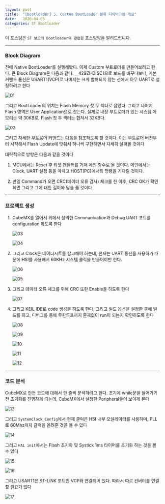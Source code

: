 ```yaml
---
layout: post
title:  "[Bootloader] 5. Custom BootLoader 블록 다이어그램 개요"
date:   2020-04-05
categories: ST Bootloader
---
```


이 포스팅은 `ST 보드의 Bootloader와 관련한` 포스팅임을 알려드립니다.

---
### Block Diagram

전에 Native BootLoader를 실행해봤다. 이제 Custom 부트로더를 만들어보려고 한다. 큰 Block Diagram은 다음과 같다. __429ZI-DISC1으로 보드를 바꾸다보니, 기본 커맨드 통신은 USART1(VCP)로 나머지는 크게 방해되지 않는 선에서 아무 UART로 설정하려고 한다


![01](https://drive.google.com/uc?id=1kM6vdEHMLCI8bn6P53VrdGp9hYEBVaqx)


그리고 BootLoader의 위치는 Flash Memory 첫 두 섹터로 잡았다. 그리고 나머지 Flash 영역은 User Application으로 잡는다. 실제로 내장 부트로더가 있는 시스템 메모리는 약 30KB로, Flash 첫 두 섹터는 합쳐서 32KB다.


![02](https://drive.google.com/uc?id=1ktNn-ePV5ADCpjv7pS2Ly1HGscwmqKan)


그리고 자세한 부트로더 커맨드는 [다음](https://www.st.com/resource/en/application_note/cd00264342-usart-protocol-used-in-the-stm32-bootloader-stmicroelectronics.pdf)을 참조하도록 할 것이다. 이는 부트로더 버전부터 시작해서 Flash Update에 맞춰서 하나씩 구현하면서 자세히 살펴볼 것이다


대략적으로 방향은 다음과 같을 것이다

1. MCU에서는 Reset 후 리셋 핸들러를 거쳐 메인 함수로 올 것이다. 메인에서는 Clock, UART 설정 등을 마치고 HOST(PC)에서의 명령을 기다릴 것이다.

2. 만일 Command가 오면 CRC(데이터 오류 검사) 체크를 한 이후, CRC OK가 확인되면 그리고 그에 대한 길이와 답을 줄 것이다

---
### 프로젝트 생성

1. CubeMX를 열어서 위에서 정의한 Communication과 Debug UART 포트를 configuration 하도록 한다


    ![03](https://drive.google.com/uc?id=11od0s5PmnxmWKZR7_1BtKlyMx4ZXqb-W)


    ![04](https://drive.google.com/uc?id=1x7pt8IGaCDNo1jYpLm-QsT_y74dVbNd4)


2. 그리고 Clock은 데이터시트를 참고해야 하는데, 현재는 UART 통신을 사용하기 때문에 HSI를 사용해서 60KHz 시스템 클럭을 만들어야만 한다. 


    ![06](https://drive.google.com/uc?id=1TA1yYszCQQyLiGPoQck1mdfdOD9GWRNG)


    ![05](https://drive.google.com/uc?id=1b5474VKImneva6KYTGW8WdXaAkdWUksd)


3. 그리고 데이터 오류 체크를 위해 CRC 또한 Enable을 하도록 한다


    ![07](https://drive.google.com/uc?id=1o9WeMudwl2uJ_pzIRn7q0FHkKDnexTz2)


4. 그리고 KEIL IDE로 code 생성을 하도록 한다. 그리고 빌드 옵션을 설정한 후에 빌드를 하고, 디버그를 통해 무한루프까지 문제없이 run이 되는지 확인하도록 한다


    ![08](https://drive.google.com/uc?id=1S1c6xd9OMtQZzAuCoaycdhqg4TJH9Lkb)


    ![09](https://drive.google.com/uc?id=1H7ly1LfYSE5EFt1zRh0agF-YEL3cRVe-)


    ![10](https://drive.google.com/uc?id=1dDO8Uj9ihqbNa5u8bIYEZexqG4sGwiXz)


    ![11](https://drive.google.com/uc?id=1C1DK2TiWsorvAPkD4P2_m1WrB7YIrVzE)


    ![12](https://drive.google.com/uc?id=1V9O4tZ6Fca2wZSwKIkLw2ghNuTyyr8o8)

    
---
### 코드 분석

CubeMX로 만든 코드에 대해서 한 줄씩 분석하려고 한다. 초기에 while문을 들어가기 전 초기화를 진행하게 되는데, CubeMX에서 설정한 Peripheral들이 보이게 된다


![13](https://drive.google.com/uc?id=1-fdZxw-2sViBI-5rpdItbDgMiU4UhkVN)


그리고 `SystemClock_Config`에서 현재 클럭은 HSI 내부 오실레이터를 사용하며, PLL로 60Mhz까지 클럭을 올려준 것을 볼 수 있다


![14](https://drive.google.com/uc?id=1CVlHTSjPD9O9p6zpTIYPayr5wp6FBcog)


그리고 `HAL init`에서는 Flash 초기화 및 Systick 1ms 타이머를 초기화 하는 것을 볼 수 있다


![15](https://drive.google.com/uc?id=191zfGOTllqK5oYuiQHdVDrHUk3mqEdcr)


![16](https://drive.google.com/uc?id=1oux8i0a8LE3m8_MeHXaL2U2KSbG39VzA)


그리고 USART1은 ST-LINK 포트인 VCP와 연결되어 있다. 따라서 따로 컨버터를 연결할 필요가 없다


![17](https://drive.google.com/uc?id=1BcTP_IMjJT0LHipYKu35Op41X9BWDRhv)